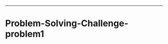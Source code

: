 -------------------------------------------------------------------------------------
# Problem-Solving-Challenge-problem1
